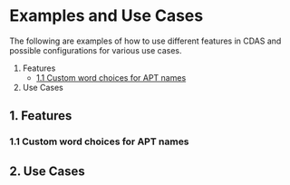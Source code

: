 # Examples and Use Cases

The following are examples of how to use different features in CDAS and possible configurations for various use cases.

1. Features
    - [1.1 Custom word choices for APT names](#1.1)
2. Use Cases

## 1. Features

### <a name="1.1"></a>1.1 Custom word choices for APT names 

## 2. Use Cases
